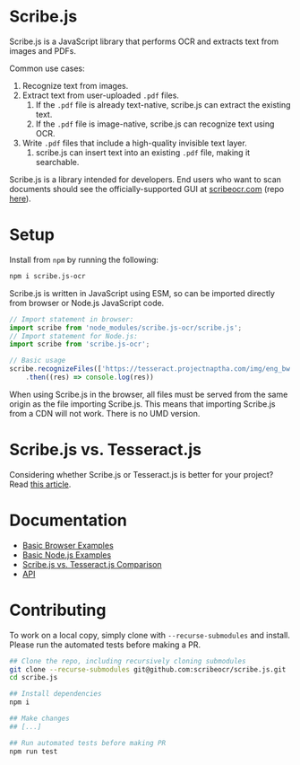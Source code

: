 # Scribe.js
Scribe.js is a JavaScript library that performs OCR and extracts text from images and PDFs.  

Common use cases:
1. Recognize text from images.
2. Extract text from user-uploaded `.pdf` files.
	1. If the `.pdf` file is already text-native, scribe.js can extract the existing text.
	2. If the `.pdf` file is image-native, scribe.js can recognize text using OCR.
3. Write `.pdf` files that include a high-quality invisible text layer.
	1. scribe.js can insert text into an existing `.pdf` file, making it searchable.

Scribe.js is a library intended for developers.  End users who want to scan documents should see the officially-supported GUI at [scribeocr.com](https://scribeocr.com/) (repo [here](https://github.com/scribeocr/scribeocr)).

# Setup
Install from `npm` by running the following:
```sh
npm i scribe.js-ocr
```

Scribe.js is written in JavaScript using ESM, so can be imported directly from browser or Node.js JavaScript code.
```js
// Import statement in browser:
import scribe from 'node_modules/scribe.js-ocr/scribe.js';
// Import statement for Node.js:
import scribe from 'scribe.js-ocr';

// Basic usage
scribe.recognizeFiles(['https://tesseract.projectnaptha.com/img/eng_bw.png'])
	.then((res) => console.log(res))
```

When using Scribe.js in the browser, all files must be served from the same origin as the file importing Scribe.js.  This means that importing Scribe.js from a CDN will not work.  There is no UMD version.

# Scribe.js vs. Tesseract.js
Considering whether Scribe.js or Tesseract.js is better for your project?  Read [this article](./docs/scribe_vs_tesseract.md).

# Documentation
- [Basic Browser Examples](./examples/browser/)
- [Basic Node.js Examples](./examples/node/)
- [Scribe.js vs. Tesseract.js Comparison](./docs/scribe_vs_tesseract.md)
- [API](./docs/API.md)

# Contributing
To work on a local copy, simply clone with `--recurse-submodules` and install.  Please run the automated tests before making a PR.
```sh
## Clone the repo, including recursively cloning submodules
git clone --recurse-submodules git@github.com:scribeocr/scribe.js.git
cd scribe.js

## Install dependencies
npm i

## Make changes
## [...]

## Run automated tests before making PR
npm run test
```